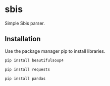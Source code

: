 # sbis

Simple Sbis parser.

## Installation

Use the package manager pip to install libraries.

```bash
pip install beautifulsoup4
```
```bash
pip install requests
```
```bash
pip install pandas
```
